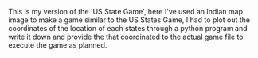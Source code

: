 This is my version of the 'US State Game', here I've used an Indian map image to make a game similar to the US States Game, I had to plot out the  coordinates of the location of each states through a python program
and write it down and provide the that coordinated to the actual game file to execute the game as planned.

